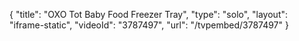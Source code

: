 {
    "title": "OXO Tot Baby Food Freezer Tray",
    "type": "solo",
    "layout": "iframe-static",
    "videoId": "3787497",
    "url": "\/tvpembed\/3787497"
}